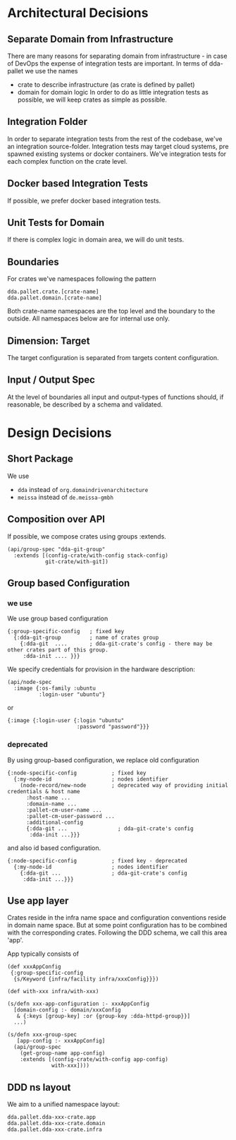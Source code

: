 # Architectural Decisions
## Separate Domain from Infrastructure
There are many reasons for separating domain from infrastructure - in case of DevOps the expense of integration tests are important. In terms of dda-pallet we use the names
* crate to describe infrastructure (as crate is defined by pallet)
* domain for domain logic
In order to do as little integration tests as possible, we will keep crates as simple as possible.

## Integration Folder
In order to separate integration tests from the rest of the codebase, we've an integration source-folder.
Integration tests may target cloud systems, pre spawned existing systems or docker containers.
We've integration tests for each complex function on the crate level.

## Docker based Integration Tests
If possible, we prefer docker based integration tests.

## Unit Tests for Domain
If there is complex logic in domain area, we will do unit tests.

## Boundaries
For crates we've namespaces following the pattern
```
dda.pallet.crate.[crate-name]
dda.pallet.domain.[crate-name]
```
Both crate-name namespaces are the top level and the boundary to the outside. All namespaces below are for internal use only.

## Dimension: Target
The target configuration is separated from targets content configuration.

## Input / Output Spec
At the level of boundaries all input and output-types of functions should, if reasonable, be described by a schema and validated.

# Design Decisions
## Short Package
We use
* `dda` instead of `org.domaindrivenarchitecture`
* `meissa` instead of `de.meissa-gmbh`

## Composition over API
If possible, we compose crates using groups :extends.
```
(api/group-spec "dda-git-group"
  :extends [(config-crate/with-config stack-config)
            git-crate/with-git])
```

## Group based Configuration
### we use
We use group based configuration
```
{:group-specific-config   ; fixed key
  {:dda-git-group         ; name of crates group
    {:dda-git  ....       ; dda-git-crate's config - there may be other crates part of this group.
     :dda-init .... }}}
```

We specify credentials for provision in the hardware description:
```
(api/node-spec
  :image {:os-family :ubuntu
          :login-user "ubuntu"}
```
or
```
{:image {:login-user {:login "ubuntu"
                      :password "password"}}}
```

### deprecated
By using group-based configuration, we replace old configuration
```
{:node-specific-config           ; fixed key
  {:my-node-id                   ; nodes identifier
    (node-record/new-node        ; deprecated way of providing initial credentials & host name
      :host-name ...
      :domain-name ...
      :pallet-cm-user-name ...
      :pallet-cm-user-password ...
      :additional-config
      {:dda-git ...                ; dda-git-crate's config
       :dda-init ...}}}
```

and also id based configuration.
```
{:node-specific-config           ; fixed key - deprecated
  {:my-node-id                   ; nodes identifier
    {:dda-git ...                ; dda-git-crate's config
     :dda-init ...}}}
```

## Use app layer
Crates reside in the infra name space and configuration conventions reside in domain name space. But at some point configuration has to be combined with the corresponding crates. Following the DDD schema, we call this area 'app'.

App typically consists of

```
(def xxxAppConfig
 {:group-specific-config
  {s/Keyword {infra/facility infra/xxxConfig}}})

(def with-xxx infra/with-xxx)

(s/defn xxx-app-configuration :- xxxAppConfig
  [domain-config :- domain/xxxConfig
   & {:keys [group-key] :or {group-key :dda-httpd-group}}]
  ...)

(s/defn xxx-group-spec
   [app-config :- xxxAppConfig]
  (api/group-spec
    (get-group-name app-config)
    :extends [(config-crate/with-config app-config)
              with-xxx])))
```

## DDD ns layout
We aim to a unified namespace layout:
```
dda.pallet.dda-xxx-crate.app
dda.pallet.dda-xxx-crate.domain
dda.pallet.dda-xxx-crate.infra
```
